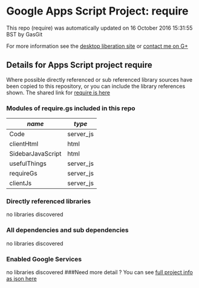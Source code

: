 # Google Apps Script Project: require
This repo (require) was automatically updated on 16 October 2016 15:31:55 BST by GasGit

For more information see the [desktop liberation site](http://ramblings.mcpher.com/Home/excelquirks/drivesdk/gettinggithubready "desktop liberation") or [contact me on G+](https://plus.google.com/+BruceMcpherson "Bruce McPherson - GDE")
## Details for Apps Script project require
Where possible directly referenced or sub referenced library sources have been copied to this repository, or you can include the library references shown. 
The shared link for [require is here](https://script.google.com/d/15sG_YzLFSH4uJuhps2kRcduDuSCtnW5ukPKWScolpP_C7OxmjQmufoVl/edit?usp=sharing "open in the GAS IDE")

### Modules of require.gs included in this repo
*name*|*type*
--- | --- 
Code| server_js
clientHtml| html
SidebarJavaScript| html
usefulThings| server_js
requireGs| server_js
clientJs| server_js
### Directly referenced libraries
no libraries discovered
### All dependencies and sub dependencies
no libraries discovered
### Enabled Google Services
no libraries discovered
###Need more detail ?
You can see [full project info as json here](info.json)
